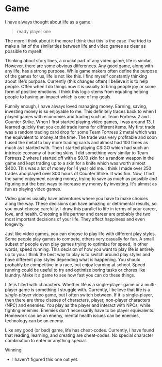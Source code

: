 # Game

I have always thought about life as a game.

> ready player one

The more I think about it the more I think that this is the case. I've tried to make a list of the similarities between life and video games as clear as possible to myself.

Thinking about story lines, a crucial part of any video game, life is similar. However, there are some obvious differences. Any good game, along with any life, has a strong purpose. While game makers often define the purpose of the games for us, life is not like this. I find myself constantly thinking about life's purpose. Currently (this changes often) I believe it is to help people. Often when I do things now it is usually to bring people joy or some form of positive emotions. I think this logic stems from equating helping people to having an impact which is one of my goals.

Funnily enough, I have always loved managing money. Earning, saving, investing money is so enjoyable to me. This definitely traces back to when I played games with economies and trading such as Team Fortress 2 and Counter Strike. When I first started playing video games, I was around 13, I learned quickly that you could trade items for different items. My first trade was a random trading card drop for some Team Fortress 2 metal which was the equivalent to money at the time. The trade was very profitable and soon I used the metal to buy more trading cards and almost had 100 times as much as I started with. Then I started playing CS:GO which had such an intricate economy of trading skins. I did something very similar to Team Fortress 2 where I started off with a $0.10 skin for a random weapon in the game and kept trading up to a skin for a knife which was worth almost $400. This was a lot of money for 14 year old me. I think I made over 250 trades and played over 800 hours of Counter Strike. It was fun. Now, I find the same enjoyment earning money, trying to save as much as possible and figuring out the best ways to increase my money by investing. It's almost as fun as playing video games.

Video games usually have adventures where you have to make choices along the way. These decisions can have amazing or detrimental results, so you must choose carefully. I draw this parallel to life in terms of your career, love, and health. Choosing a life partner and career are probably the two most important decisions of your life. They affect happiness and even longevity.

Just like video games, you can choose to play life with different play styles. Some people play games to compete, others very casually for fun. A small subset of people even play games trying to optimize for speed, in other words, speed running. This decision of how you want to play life is entirely up to you. I think the best way to play is to switch around play styles and have different play styles depending what is happening. You should probably be competitive in a race, but enjoy learning at school. Speed running could be useful to try and optimize boring tasks or chores like laundry. Make it a game to see how fast you can do these things.

Life is filled with characters. Whether life is a single-player game or a multi-player game is something I struggle with. Currently, I believe that life is a _single-player_ video game, but I often switch between. If it is single-player, then there are three classes of characters, player, non-player characters (NPC) and enemies. You play as the player and interact with NPCs, while fighting enemies. Enemies don't necessarily have to be player equivalents. Homework can be an enemy, mental health issues can be enemies, technology can be an enemy.

Like any good (or bad) game, life has cheat-codes. Currently, I have found that reading, learning, and creating are cheat-codes. No special character combination to enter or anything special.

Winning
- I haven't figured this one out yet.
